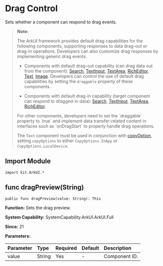 # Drag Control

Sets whether a component can respond to drag events.

> **Note:**
>
> The ArkUI framework provides default drag capabilities for the following components, supporting responses to data drag-out or drag-in operations. Developers can also customize drag responses by implementing generic drag events.
>
> - Components with default drag-out capability (can drag data out from the component): [Search](./cj-text-input-search.md), [TextInput](./cj-text-input-textinput.md), [TextArea](./cj-text-input-textarea.md), [RichEditor](./cj-text-input-richeditor.md), [Text](./cj-text-input-text.md), [Image](./cj-image-video-image.md). Developers can control the use of default drag capabilities by setting the `draggable` property of these components.
>
> - Components with default drag-in capability (target component can respond to dragged-in data): [Search](./cj-text-input-search.md), [TextInput](./cj-text-input-textinput.md), [TextArea](./cj-text-input-textarea.md), [RichEditor](./cj-text-input-richeditor.md).
>
> <!--RP1--><!--RP1End-->For other components, developers need to set the `draggable` property to `true` and implement data transfer-related content in interfaces such as `onDragStart` to properly handle drag operations.
>
> The `Text` component must be used in conjunction with [copyOption](./cj-text-input-text.md#func-copyoptioncopyoptions), setting `copyOptions` to either `CopyOptions.InApp` or `CopyOptions.LocalDevice`.

## Import Module

```cangjie
import kit.ArkUI.*
```

## func dragPreview(String)

```cangjie
public func dragPreview(value: String): This
```

**Function:** Sets the drag preview.

**System Capability:** SystemCapability.ArkUI.ArkUI.Full

**Since:** 21

**Parameters:**

| Parameter | Type | Required | Default | Description |
|:---|:---|:---|:---|:---|
| value | String | Yes | - | Component ID. |
